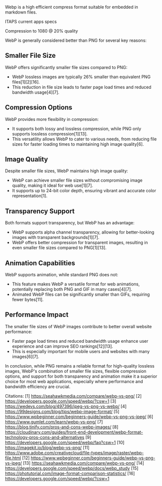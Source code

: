 Webp is a high efficient compress format suitable for embedded in markdown files.

ITAPS current apps specs

Compression to 1080 @ 20% quality

WebP is generally considered better than PNG for several key reasons:

## Smaller File Size

WebP offers significantly smaller file sizes compared to PNG:

- WebP lossless images are typically 26% smaller than equivalent PNG files[1][2][16].
- This reduction in file size leads to faster page load times and reduced bandwidth usage[4][7].

## Compression Options

WebP provides more flexibility in compression:

- It supports both lossy and lossless compression, while PNG only supports lossless compression[1][13].
- This versatility allows WebP to cater to various needs, from reducing file sizes for faster loading times to maintaining high image quality[6].

## Image Quality

Despite smaller file sizes, WebP maintains high image quality:

- WebP can achieve smaller file sizes without compromising image quality, making it ideal for web use[1][7].
- It supports up to 24-bit color depth, ensuring vibrant and accurate color representation[1].

## Transparency Support

Both formats support transparency, but WebP has an advantage:

- WebP supports alpha channel transparency, allowing for better-looking images with transparent backgrounds[1][7].
- WebP offers better compression for transparent images, resulting in even smaller file sizes compared to PNG[1][13].

## Animation Capabilities

WebP supports animation, while standard PNG does not:

- This feature makes WebP a versatile format for web animations, potentially replacing both PNG and GIF in many cases[4][7].
- Animated WebP files can be significantly smaller than GIFs, requiring fewer bytes[11].

## Performance Impact

The smaller file sizes of WebP images contribute to better overall website performance:

- Faster page load times and reduced bandwidth usage enhance user experience and can improve SEO rankings[12][13].
- This is especially important for mobile users and websites with many images[6][7].

In conclusion, while PNG remains a reliable format for high-quality lossless images, WebP's combination of smaller file sizes, flexible compression options, and support for both transparency and animation make it a superior choice for most web applications, especially where performance and bandwidth efficiency are crucial.

Citations:
[1] https://seahawkmedia.com/compare/webp-vs-png/
[2] https://developers.google.com/speed/webp/?csw=1
[3] https://wedevs.com/blog/497396/jpeg-vs-png-vs-webp/
[4] https://99designs.com/blog/tips/webp-image-format/
[5] https://www.wpbeginner.com/beginners-guide/webp-vs-png-vs-jpeg/
[6] https://www.gumlet.com/learn/webp-vs-png/
[7] https://blog.tinify.com/pros-and-cons-webp-images/
[8] https://cloudinary.com/guides/front-end-development/webp-format-technology-pros-cons-and-alternatives
[9] https://developers.google.com/speed/webp/faq?csw=1
[10] https://imagekit.io/blog/webp-vs-png/
[11] https://www.adobe.com/creativecloud/file-types/image/raster/webp-file.html
[12] https://www.wpbeginner.com/beginners-guide/webp-vs-png-vs-jpeg/
[13] https://seahawkmedia.com/compare/webp-vs-png/
[14] https://developers.google.com/speed/webp/docs/webp_study
[15] https://photutorial.com/image-format-comparison-statistics/
[16] https://developers.google.com/speed/webp/?csw=1